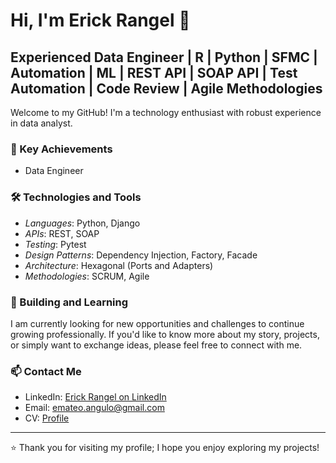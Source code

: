 # Hi, I'm Erick Rangel 👋

## Experienced Data Engineer | R | Python | SFMC | Automation | ML | REST API | SOAP API | Test Automation | Code Review | Agile Methodologies

Welcome to my GitHub! I'm a technology enthusiast with robust experience in data analyst.

### 🚀 Key Achievements
- Data Engineer

### 🛠️ Technologies and Tools
- *Languages*: Python, Django
- *APIs*: REST, SOAP
- *Testing*: Pytest
- *Design Patterns*: Dependency Injection, Factory, Facade
- *Architecture*: Hexagonal (Ports and Adapters)
- *Methodologies*: SCRUM, Agile

### 🌱 Building and Learning
I am currently looking for new opportunities and challenges to continue growing professionally. If you'd like to know more about my story, projects, or simply want to exchange ideas, please feel free to connect with me.

### 📫 Contact Me
- LinkedIn: [Erick Rangel on LinkedIn](https://www.linkedin.com/in/emrangel/)
- Email: emateo.angulo@gmail.com
- CV: [Profile](https://drive.google.com/file/d/13Va8_5cShitao9k70oVYM63vE5hfNLv2/view?usp=sharing)

---

⭐️ Thank you for visiting my profile; I hope you enjoy exploring my projects!
